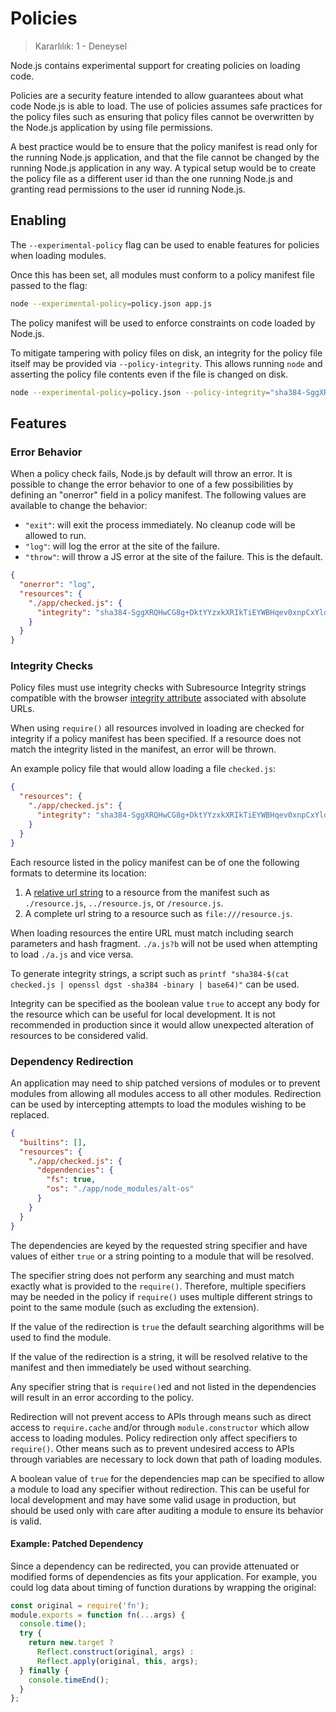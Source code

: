 # Policies

<!--introduced_in=v11.8.0-->
<!-- type=misc -->

> Kararlılık: 1 - Deneysel

<!-- name=policy -->

Node.js contains experimental support for creating policies on loading code.

Policies are a security feature intended to allow guarantees about what code Node.js is able to load. The use of policies assumes safe practices for the policy files such as ensuring that policy files cannot be overwritten by the Node.js application by using file permissions.

A best practice would be to ensure that the policy manifest is read only for the running Node.js application, and that the file cannot be changed by the running Node.js application in any way. A typical setup would be to create the policy file as a different user id than the one running Node.js and granting read permissions to the user id running Node.js.

## Enabling

<!-- type=misc -->

The `--experimental-policy` flag can be used to enable features for policies when loading modules.

Once this has been set, all modules must conform to a policy manifest file passed to the flag:

```sh
node --experimental-policy=policy.json app.js
```

The policy manifest will be used to enforce constraints on code loaded by Node.js.

To mitigate tampering with policy files on disk, an integrity for the policy file itself may be provided via `--policy-integrity`. This allows running `node` and asserting the policy file contents even if the file is changed on disk.

```sh
node --experimental-policy=policy.json --policy-integrity="sha384-SggXRQHwCG8g+DktYYzxkXRIkTiEYWBHqev0xnpCxYlqMBufKZHAHQM3/boDaI/0" app.js
```

## Features

### Error Behavior

When a policy check fails, Node.js by default will throw an error. It is possible to change the error behavior to one of a few possibilities by defining an "onerror" field in a policy manifest. The following values are available to change the behavior:

* `"exit"`: will exit the process immediately. No cleanup code will be allowed to run.
* `"log"`: will log the error at the site of the failure.
* `"throw"`: will throw a JS error at the site of the failure. This is the default.

```json
{
  "onerror": "log",
  "resources": {
    "./app/checked.js": {
      "integrity": "sha384-SggXRQHwCG8g+DktYYzxkXRIkTiEYWBHqev0xnpCxYlqMBufKZHAHQM3/boDaI/0"
    }
  }
}
```

### Integrity Checks

Policy files must use integrity checks with Subresource Integrity strings compatible with the browser [integrity attribute](https://www.w3.org/TR/SRI/#the-integrity-attribute) associated with absolute URLs.

When using `require()` all resources involved in loading are checked for integrity if a policy manifest has been specified. If a resource does not match the integrity listed in the manifest, an error will be thrown.

An example policy file that would allow loading a file `checked.js`:

```json
{
  "resources": {
    "./app/checked.js": {
      "integrity": "sha384-SggXRQHwCG8g+DktYYzxkXRIkTiEYWBHqev0xnpCxYlqMBufKZHAHQM3/boDaI/0"
    }
  }
}
```

Each resource listed in the policy manifest can be of one the following formats to determine its location:

1. A [relative url string](https://url.spec.whatwg.org/#relative-url-with-fragment-string) to a resource from the manifest such as `./resource.js`, `../resource.js`, or `/resource.js`.
2. A complete url string to a resource such as `file:///resource.js`.

When loading resources the entire URL must match including search parameters and hash fragment. `./a.js?b` will not be used when attempting to load `./a.js` and vice versa.

To generate integrity strings, a script such as `printf "sha384-$(cat checked.js | openssl dgst -sha384 -binary | base64)"` can be used.

Integrity can be specified as the boolean value `true` to accept any body for the resource which can be useful for local development. It is not recommended in production since it would allow unexpected alteration of resources to be considered valid.

### Dependency Redirection

An application may need to ship patched versions of modules or to prevent modules from allowing all modules access to all other modules. Redirection can be used by intercepting attempts to load the modules wishing to be replaced.

```json
{
  "builtins": [],
  "resources": {
    "./app/checked.js": {
      "dependencies": {
        "fs": true,
        "os": "./app/node_modules/alt-os"
      }
    }
  }
}
```

The dependencies are keyed by the requested string specifier and have values of either `true` or a string pointing to a module that will be resolved.

The specifier string does not perform any searching and must match exactly what is provided to the `require()`. Therefore, multiple specifiers may be needed in the policy if `require()` uses multiple different strings to point to the same module (such as excluding the extension).

If the value of the redirection is `true` the default searching algorithms will be used to find the module.

If the value of the redirection is a string, it will be resolved relative to the manifest and then immediately be used without searching.

Any specifier string that is `require()`ed and not listed in the dependencies will result in an error according to the policy.

Redirection will not prevent access to APIs through means such as direct access to `require.cache` and/or through `module.constructor` which allow access to loading modules. Policy redirection only affect specifiers to `require()`. Other means such as to prevent undesired access to APIs through variables are necessary to lock down that path of loading modules.

A boolean value of `true` for the dependencies map can be specified to allow a module to load any specifier without redirection. This can be useful for local development and may have some valid usage in production, but should be used only with care after auditing a module to ensure its behavior is valid.

#### Example: Patched Dependency

Since a dependency can be redirected, you can provide attenuated or modified forms of dependencies as fits your application. For example, you could log data about timing of function durations by wrapping the original:

```js
const original = require('fn');
module.exports = function fn(...args) {
  console.time();
  try {
    return new.target ?
      Reflect.construct(original, args) :
      Reflect.apply(original, this, args);
  } finally {
    console.timeEnd();
  }
};
```
